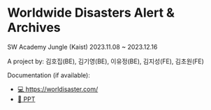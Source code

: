 # Worldwide Disasters Alert & Archives

SW Academy Jungle (Kaist)
2023.11.08 ~ 2023.12.16

A project by:
김호집(BE), 김기영(BE), 이유정(BE), 김지성(FE), 김초원(FE)

Documentation (if available):
- [💻 https://worldisaster.com/
](https://worldisaster.com/)
- [💭 PPT]()
